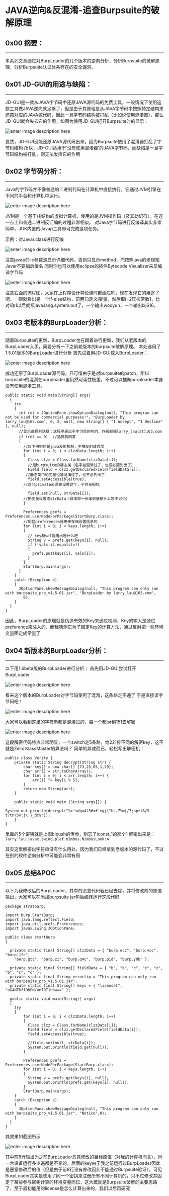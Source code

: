 # JAVA逆向&反混淆-追查Burpsuite的破解原理

0x00 摘要：
--------

* * *

本系列文章通过对BurpLoader的几个版本的逆向分析，分析Burpsuite的破解原理，分析Burpsuite认证体系存在的安全漏洞。

0x01 JD-GUI的用途与缺陷：
------------------

* * *

JD-GUI是一款从JAVA字节码中还原JAVA源代码的免费工具，一般情况下使用这款工具做JAVA逆向就足够了，但是由于其原理是从JAVA字节码中按照特定结构来还原对应的JAVA源代码，因此一旦字节码结构被打乱（比如说使用混淆器），那么JD-GUI就会失去它的作用，如图为使用JD-GUI打开Burpsuite时的显示：

![enter image description here](http://drops.javaweb.org/uploads/images/c127d6bc907b93cd27e40b3837e7eeb6de62bc13.jpg)

显然，JD-GUI没能还原JAVA源代码出来，因为Burpsuite使用了混淆器打乱了字节码结构 所以，JD-GUI适用于‘没有使用混淆器’的JAVA字节码，而缺陷是一旦字节码结构被打乱，则无法发挥它的作用

0x02 字节码分析：
-----------

* * *

Java的字节码并不像普通的二进制代码在计算机中直接执行，它通过JVM引擎在不同的平台和计算机中运行。

![enter image description here](http://drops.javaweb.org/uploads/images/207695ac811e3dcdfe28af7069db0db634c76da5.jpg)

JVM是一个基于栈结构的虚拟计算机，使用的是JVM操作码（及其助记符），在这一点上和普通二进制反汇编的过程非常相似。 对Java字节码进行反编译其实非常简单，JDK内置的Javap工具即可完成这项任务。

示例：对Javar.class进行反编

![enter image description here](http://drops.javaweb.org/uploads/images/995ef2662c85bba3784fff6eae68e8d7108562ef.jpg)

注意javap的-c参数是显示详细代码，否则只显示method，而按照java的老规矩Javar不要加后缀名 同时你也可以使用eclipse的插件Bytecode Visualizer来反编译字节码

![enter image description here](http://drops.javaweb.org/uploads/images/e4d66dacb7e2036b95e52cbba883f02dcbf3b3d2.jpg)

注意右面的流程图，大家在上程序设计导论课时都画过吧，现在发现它的用途了吧，一眼就看出是一个if-else结构，前两句定义i变量，然后取i=2压栈常数1，比对i和1以后就都java.lang.system.out了，一个输出wooyun，一个输出lxj616。

0x03 老版本的BurpLoader分析：
----------------------

* * *

随着Burpsuite的更新，BurpLoader也在跟着进行更新，我们从老版本的BurpLoader入手，简要分析一下之前老版本的burpsuite破解原理。 本处选用了1.5.01版本的BurpLoader进行分析 首先试着用JD-GUI载入BurpLoader：

![enter image description here](http://drops.javaweb.org/uploads/images/4f094cedb51aa8b31e68b4b3a0a40aa5a9b383b1.jpg)

成功还原了BurpLoader源代码，只可惜由于是对burpsuite的patch，所以burpsuite的混淆在burploader里仍然可读性极差，不过可以推断burploader本身没有使用混淆工具。

```
public static void main(String[] args)
  {
    try
    {
      int ret = JOptionPane.showOptionDialog(null, "This program can not be used for commercial purposes!", "BurpLoader by larry_lau@163.com", 0, 2, null, new String[] { "I Accept", "I Decline" }, null);
      //显示选择对话框：这程序是出于学习目的写的，作者邮箱larry_lau(at)163.com 
      if (ret == 0)  //选择我同意
      {
        //以下用到的是java反射机制，不懂反射请百度
        for (int i = 0; i < clzzData.length; i++)
        {
          Class clzz = Class.forName(clzzData[i]);
          //是burpsuite的静态类（名字被混淆过了，也没必要列出了）
          Field field = clzz.getDeclaredField(fieldData[i]);
         //静态类中的变量也被混淆过了，也不必列出了
          field.setAccessible(true);
        //访问private必须先设置这个，不然会报错

          field.set(null, strData[i]);
        //把变量设置成strData（具体那一长串到底是什么暂不讨论）
        }

        Preferences prefs = Preferences.userNodeForPackage(StartBurp.class);
        //明显preferences是用来存储设置信息的
        for (int i = 0; i < keys.length; i++)
        {
          // key和val能猜出是什么吧
          String v = prefs.get(keys[i], null);
          if (!vals[i].equals(v))
          {
            prefs.put(keys[i], vals[i]);
          }
        }
        StartBurp.main(args);
      }
    }
    catch (Exception e)
    {
      JOptionPane.showMessageDialog(null, "This program can only run with burpsuite_pro_v1.5.01.jar", "BurpLoader by larry_lau@163.com", 
        0);
    }
  }
}

```

因此，BurpLoader的原理就是伪造有效的Key来通过检测，Key的输入是通过preference来注入的，而我猜测它为了固定Key的计算方法，通过反射把一些环境变量固定成常量了

0x04 新版本的BurpLoader分析：
----------------------

* * *

以下用1.6beta版的BurpLoader进行分析： 首先用JD-GUI尝试打开BurpLoader：

![enter image description here](http://drops.javaweb.org/uploads/images/fe55ee57c4803fda7bc990b273a773d59ffb1aa1.jpg)

看来这个版本的BurpLoader对字节码使用了混淆，这条路走不通了 于是直接读字节码吧！

![enter image description here](http://drops.javaweb.org/uploads/images/1e7327a2c03239985a6f86bd9c02f65470a9ce33.jpg)

大家可以看到这里的字符串都是混淆过的，每一个都jsr到151去解密

![enter image description here](http://drops.javaweb.org/uploads/images/9fd76c83db54e9eb9f8da1e0faec6987cd809b63.jpg)

这段解密代码特点非常明显，一个switch走5条路，给221传不同的解密key，这不就是Zelix KlassMaster的算法吗？ 简单的异或而已，轻松写出解密机：

```
public class Verify {
    private static String decrypt(String str) {
        char key[] = new char[] {73,25,85,1,29};
        char arr[] = str.toCharArray();
        for (int i = 0; i < arr.length; i++) {
            arr[i] ^= key[i % 5];
        }
        return new String(arr);
    }

    public static void main (String args[]) {
        System.out.println(decrypt("%x'sdgu4t3#x#`egj\"hs.7%m|/7;hp+l&/S t7tn\5v:j\'}_dx%"));
    }
}

```

里面的5个密钥就是上图bipush的传参，别忘了iconst_1的那个1 解密出来是：`larry.lau.javax.swing.plaf.nimbus.NimbusLook:4`

其实这里解密出字符串没有什么用处，因为我们已经拿到老版本的源代码了，不过在别的软件逆向分析中可能会非常有用

0x05 总结&POC
-----------

* * *

以下为我修改后的BurpLoader，其中的恶意代码我已经去除，并将修改前的原值输出，大家可以在添加burpsuite jar包后编译运行这段代码

```
package stratburp;

import burp.StartBurp; 
import java.lang.reflect.Field; 
import java.util.prefs.Preferences; 
import javax.swing.JOptionPane; 

public class startburp 
{ 

  private static final String[] clzzData = { "burp.ecc", "burp.voc", "burp.jfc",  
    "burp.gtc", "burp.zi", "burp.q4c", "burp.pid", "burp.y0b" }; 

  private static final String[] fieldData = { "b", "b", "c", "c", "c", "b", "c", "c" }; 
  private static final String errortip = "This program can only run with burpsuite_pro_v1.5.01.jar"; 
  private static final String[] keys = { "license1", "uG4NTkffOhFN/on7RT1nbw==" }; 

  public static void main(String[] args) 
  { 
    try 
    { 
        for (int i = 0; i < clzzData.length; i++) 
        { 
          Class clzz = Class.forName(clzzData[i]); 
          Field field = clzz.getDeclaredField(fieldData[i]); 
          field.setAccessible(true); 

          //field.set(null, strData[i]); 
          System.out.println(field.get(null));
        } 

        Preferences prefs = Preferences.userNodeForPackage(StartBurp.class); 
        for (int i = 0; i < keys.length; i++) 
        { 
          String v = prefs.get(keys[i], null); 
          System.out.println(prefs.get(keys[i], null));
        } 
        StartBurp.main(args); 
    } 
    catch (Exception e) 
    { 
      JOptionPane.showMessageDialog(null, "This program can only run with burpsuite_pro_v1.5.01.jar", "Notice",0); 
    } 
  } 
}

```

其效果如截图所示

![enter image description here](http://drops.javaweb.org/uploads/images/445a1bbcd0ab988e799e9545b5d4930edf64ac60.jpg)

其中前8行输出为之前BurpLoader恶意修改的目标原值（对我的计算机而言），同一台设备运行多少遍都是不变的，后面的key由于我之前运行过BurpLoader因此是恶意修改后的值（但是由于前8行没有修改因此不能通过Burpsuite验证），可见BurpLoader其实是使用了同一个密钥来注册所有不同计算机的，只不过修改并固定了某些参与密钥计算的环境变量而已，这大概就是Burpsuite破解的主要思路了，至于最初能用的license是怎么计算出来的，我们以后再研究